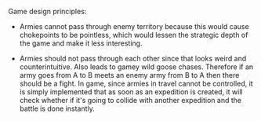 Game design principles:

- Armies cannot pass through enemy territory because this would cause chokepoints to be pointless, which would lessen the strategic depth of the game and make it less interesting.

- Armies should not pass through each other since that looks weird and counterintuitive. Also leads to gamey wild goose chases. Therefore if an army goes from A to B meets an enemy army from B to A then there should be a fight. In game, since armies in travel cannot be controlled, it is simply implemented that as soon as an expedition is created, it will check whether if it's going to collide with another expedition and the battle is done instantly. 
